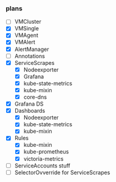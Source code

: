 ### plans

* [ ] VMCluster
* [x] VMSingle
* [x] VMAgent
* [x] VMAlert
* [x] AlertManager
* [ ] Annotations
* [x] ServiceScrapes
  * [x] Nodeexporter
  * [x] Grafana
  * [x] kube-state-metrics
  * [x] kube-mixin
  * [x] core-dns
* [x] Grafana DS
* [x] Dashboards
  * [x] Nodeexporter
  * [x] kube-state-metrics 
  * [x] kube-mixin
* [x] Rules
  * [x] kube-mixin
  * [x] kube-prometheus
  * [x] victoria-metrics
* [ ] ServiceAccounts stuff
* [ ] SelectorOvverride for ServiceScrapes